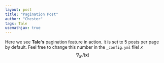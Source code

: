 ```yaml
---
layout: post
title: "Pagination Post"
author: "Chester"
tags: Tale
usemathjax: true
---
```


Here we see **Tale's** pagination feature in action. It is set to 5 posts per page by default. Feel free to change this number in the `_config.yml` file!
$x$ 
$$ \nabla_\boldsymbol{x} J(\boldsymbol{x}) $$
